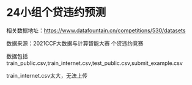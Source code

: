 # 24小组个贷违约预测
相关数据地址：https://www.datafountain.cn/competitions/530/datasets

数据来源：2021CCF大数据与计算智能大赛 个贷违约竞赛

数据包括
train_public.csv,train_internet.csv,test_public.csv,submit_example.csv

train_internet.csv太大，无法上传
